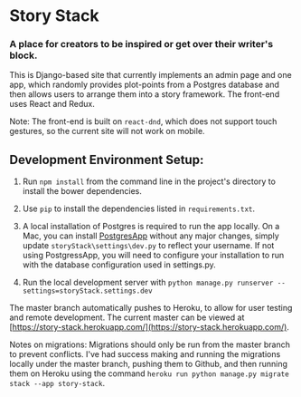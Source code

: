 # Story Stack
### A place for creators to be inspired or get over their writer's block.
This is Django-based site that currently implements an admin page and one app, which randomly provides plot-points from a Postgres database and then allows users to arrange them into a story framework.  The front-end uses React and Redux.  

Note: The front-end is built on `react-dnd`, which does not support touch gestures, so the current site will not work on mobile.

## Development Environment Setup:
1. Run `npm install` from the command line in the project's directory to install the bower dependencies.

2. Use `pip` to install the dependencies listed in `requirements.txt`.

3. A local installation of Postgres is required to run the app locally.  On a Mac, you can install [PostgresApp](http://postgresapp.com/) without any major changes, simply update `storyStack\settings\dev.py` to reflect your username. If not using PostgressApp, you will need to configure your installation to run with the database configuration used in settings.py.

4. Run the local development server with `python manage.py runserver --settings=storyStack.settings.dev`


The master branch automatically pushes to Heroku, to allow for user testing and remote development.  The current master can be viewed at [https://story-stack.herokuapp.com/](https://story-stack.herokuapp.com/).

Notes on migrations:
Migrations should only be run from the master branch to prevent conflicts.  I've had success making and running the migrations locally under the master branch, pushing them to Github, and then running them on Heroku using the command `heroku run python manage.py migrate stack --app story-stack`.






